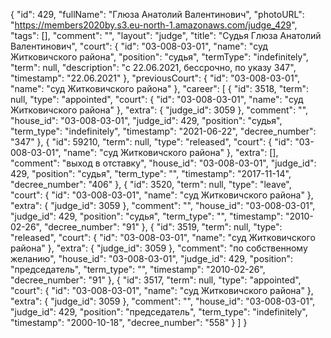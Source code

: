 {
    "id": 429,
    "fullName": "Глюза Анатолий Валентинович",
    "photoURL": "https://members2020by.s3.eu-north-1.amazonaws.com/judge_429",
    "tags": [],
    "comment": "",
    "layout": "judge",
    "title": "Судья Глюза Анатолий Валентинович",
    "court": {
        "id": "03-008-03-01",
        "name": "суд Житковичского района",
        "position": "судья",
        "termType": "indefinitely",
        "term": null,
        "description": "c 22.06.2021, бессрочно, по указу 347",
        "timestamp": "22.06.2021"
    },
    "previousCourt": {
        "id": "03-008-03-01",
        "name": "суд Житковичского района"
    },
    "career": [
        {
            "id": 3518,
            "term": null,
            "type": "appointed",
            "court": {
                "id": "03-008-03-01",
                "name": "суд Житковичского района"
            },
            "extra": {
                "judge_id": 3059
            },
            "comment": "",
            "house_id": "03-008-03-01",
            "judge_id": 429,
            "position": "судья",
            "term_type": "indefinitely",
            "timestamp": "2021-06-22",
            "decree_number": "347"
        },
        {
            "id": 59210,
            "term": null,
            "type": "released",
            "court": {
                "id": "03-008-03-01",
                "name": "суд Житковичского района"
            },
            "extra": [],
            "comment": "выход в отставку",
            "house_id": "03-008-03-01",
            "judge_id": 429,
            "position": "судья",
            "term_type": "",
            "timestamp": "2017-11-14",
            "decree_number": "406"
        },
        {
            "id": 3520,
            "term": null,
            "type": "leave",
            "court": {
                "id": "03-008-03-01",
                "name": "суд Житковичского района"
            },
            "extra": {
                "judge_id": 3059
            },
            "comment": "",
            "house_id": "03-008-03-01",
            "judge_id": 429,
            "position": "судья",
            "term_type": "",
            "timestamp": "2010-02-26",
            "decree_number": "91"
        },
        {
            "id": 3519,
            "term": null,
            "type": "released",
            "court": {
                "id": "03-008-03-01",
                "name": "суд Житковичского района"
            },
            "extra": {
                "judge_id": 3059
            },
            "comment": "по собственному желанию",
            "house_id": "03-008-03-01",
            "judge_id": 429,
            "position": "председатель",
            "term_type": "",
            "timestamp": "2010-02-26",
            "decree_number": "91"
        },
        {
            "id": 3517,
            "term": null,
            "type": "appointed",
            "court": {
                "id": "03-008-03-01",
                "name": "суд Житковичского района"
            },
            "extra": {
                "judge_id": 3059
            },
            "comment": "",
            "house_id": "03-008-03-01",
            "judge_id": 429,
            "position": "председатель",
            "term_type": "indefinitely",
            "timestamp": "2000-10-18",
            "decree_number": "558"
        }
    ]
}